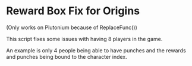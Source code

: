 # Reward Box Fix for Origins

(Only works on Plutonium because of ReplaceFunc())

This script fixes some issues with having 8 players in the game.

An example is only 4 people being able to have punches and the rewards and punches being bound to the character index.